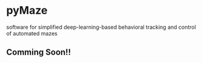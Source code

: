 # pyMaze
software for simplified deep-learning-based behavioral tracking and control of automated mazes


## Comming Soon!!
